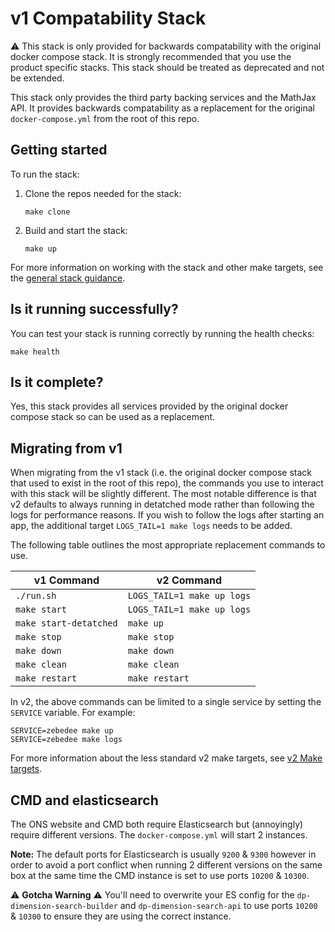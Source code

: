 # v1 Compatability Stack

:warning: This stack is only provided for backwards compatability with the original docker compose stack. It is strongly recommended that you use the product specific stacks. This stack should be treated as deprecated and not be extended.

This stack only provides the third party backing services and the MathJax API. It provides backwards compatability as a replacement for the original `docker-compose.yml` from the root of this repo.

## Getting started

To run the stack:

1. Clone the repos needed for the stack:

   ```shell
   make clone
   ```

2. Build and start the stack:

   ```shell
   make up
   ```

For more information on working with the stack and other make targets, see the [general stack guidance](../README.md#general-guidance-for-each-stack).

## Is it running successfully?

You can test your stack is running correctly by running the health checks:

```shell
make health
```

## Is it complete?

Yes, this stack provides all services provided by the original docker compose stack so can be used as a replacement.

## Migrating from v1

When migrating from the v1 stack (i.e. the original docker compose stack that used to exist in the root of this repo), the commands you use to interact with this stack will be slightly different. The most notable difference is that v2 defaults to always running in detatched mode rather than following the logs for performance reasons. If you wish to follow the logs after starting an app, the additional target `LOGS_TAIL=1 make logs` needs to be added.

The following table outlines the most appropriate replacement commands to use.

v1 Command             | v2 Command
-----------------------|---------------------------
`./run.sh`             | `LOGS_TAIL=1 make up logs`
`make start`           | `LOGS_TAIL=1 make up logs`
`make start-detatched` | `make up`
`make stop`            | `make stop`
`make down`            | `make down`
`make clean`           | `make clean`
`make restart`         | `make restart`

In v2, the above commands can be limited to a single service by setting the `SERVICE` variable. For example:

```shell
SERVICE=zebedee make up
SERVICE=zebedee make logs
```

For more information about the less standard v2 make targets, see [v2 Make targets](../README.md#make-targets).

## CMD and elasticsearch

The ONS website and CMD both require Elasticsearch but (annoyingly) require different versions. The `docker-compose.yml` will start 2 instances.

**Note:** The default ports for Elasticsearch is usually `9200` & `9300` however in order to avoid a port conflict when running 2 different versions on the same box at the same time the CMD instance is set to use ports `10200` & `10300`.

:warning: **Gotcha Warning** :warning:
You'll need to overwrite your ES config for the `dp-dimension-search-builder` and `dp-dimension-search-api` to use ports `10200` & `10300` to ensure they are using the correct instance.

